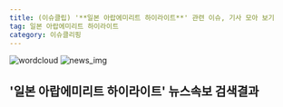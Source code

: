```yaml
---
title: (이슈클립) '**일본 아랍에미리트 하이라이트**' 관련 이슈, 기사 모아 보기
tag: 일본 아랍에미리트 하이라이트
category: 이슈클리핑
---
```

![wordcloud](https://s3.ap-northeast-2.amazonaws.com/lyrics101-wordcloud/2018-08-30-1535584535.png)
![news_img](https://user-images.githubusercontent.com/42597476/44507050-1206f400-a6e4-11e8-8d98-7ffbfebb353f.png)
## **'**일본 아랍에미리트 하이라이트**'** 뉴스속보 검색결과


